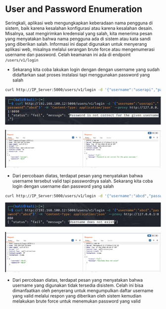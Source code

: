 # User and Password Enumeration
Seringkali, aplikasi web mengungkapkan keberadaan nama pengguna di sistem, baik karena kesalahan konfigurasi atau karena kesalahan desain. Misalnya, saat mengirimkan kredensial yang salah, kita menerima pesan yang menyatakan bahwa nama pengguna ada di sistem atau kata sandi yang diberikan salah. Informasi ini dapat digunakan untuk menyerang aplikasi web, misalnya melalui serangan brute force atau mengenumerasi username dan password. Celah keamanan ini ada di endpoint `/users/v1/login`

- Sekarang kita coba lakukan login dengan dengan username yang sudah didaftarkan saat proses instalasi tapi menggunakan password yang salah 
```sh
curl http://IP_Server:5000/users/v1/login -d '{"username":"userapi","password":"abcd"}' -H 'Content-Type: application/json' --proxy http://127.0.0.1:8080
```

![alt text](https://github.com/rahardian-dwi-saputra/vampi-walkthrough/blob/main/assets/username%20and%20password%20enumeration/enum%201.JPG)

![alt text](https://github.com/rahardian-dwi-saputra/vampi-walkthrough/blob/main/assets/username%20and%20password%20enumeration/enum%202.JPG)

- Dari percobaan diatas, terdapat pesan yang menyatakan bahwa username tersebut valid tapi passwordnya salah. Sekarang kita coba login dengan username dan password yang salah
```sh
curl http://IP_Server:5000/users/v1/login -d '{"username":"abcd","password":"abcd"}' -H 'Content-Type: application/json' --proxy http://127.0.0.1:8080
```

![alt text](https://github.com/rahardian-dwi-saputra/vampi-walkthrough/blob/main/assets/username%20and%20password%20enumeration/enum%203.JPG)

![alt text](https://github.com/rahardian-dwi-saputra/vampi-walkthrough/blob/main/assets/username%20and%20password%20enumeration/enum%204.JPG)

- Dari percobaan diatas, terdapat pesan yang menyatakan bahwa username yang digunakan tidak tersedia disistem. Celah ini bisa dimanfaatkan oleh penyerang untuk mengumpulkan daftar username yang valid melalui respon yang diberikan oleh sistem kemudian melakukan brute force untuk menemukan password yang valid